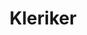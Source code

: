 ---
layout: home
title: Kleriker
categories:
  - mainclass
next_class:
  - Kleriker der Hama
  - Kleriker der Seloue
  - Kleriker des Bellum
  - Kleriker der Justicia
  - Kleriker des Mudo
  - Kleriker des Niruin
  - Kleriker der Farone
  - Kleriker des Kaze
  - Kleriker der Avila
  - Kleriker des Thanatos
---